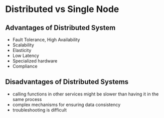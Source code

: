 # Distributed vs Single Node

## Advantages of Distributed System

- Fault Tolerance, High Availability
- Scalability
- Elasticity
- Low Latency
- Specialized hardware
- Compliance

## Disadvantages of Distributed Systems

- calling functions in other services might be slower than having it in the same process
- complex mechanisms for ensuring data consistency
- troubleshooting is difficult

